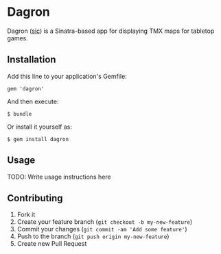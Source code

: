 # Dagron

Dagron ([sic](http://www.urbandictionary.com/define.php?term=DAGRON)) is a
Sinatra-based app for displaying TMX maps for tabletop games.

## Installation

Add this line to your application's Gemfile:

    gem 'dagron'

And then execute:

    $ bundle

Or install it yourself as:

    $ gem install dagron

## Usage

TODO: Write usage instructions here

## Contributing

1. Fork it
2. Create your feature branch (`git checkout -b my-new-feature`)
3. Commit your changes (`git commit -am 'Add some feature'`)
4. Push to the branch (`git push origin my-new-feature`)
5. Create new Pull Request
